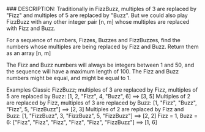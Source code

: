 ### DESCRIPTION:
Traditionally in FizzBuzz, multiples of 3 are replaced by "Fizz" and multiples of 5 are replaced by "Buzz". But we could also play FizzBuzz with any other integer pair [n, m] whose multiples are replaced with Fizz and Buzz.

For a sequence of numbers, Fizzes, Buzzes and FizzBuzzes, find the numbers whose multiples are being replaced by Fizz and Buzz. Return them as an array [n, m]

The Fizz and Buzz numbers will always be integers between 1 and 50, and the sequence will have a maximum length of 100. The Fizz and Buzz numbers might be equal, and might be equal to 1.

Examples
Classic FizzBuzz; multiples of 3 are replaced by Fizz, multiples of 5 are replaced by Buzz:
[1, 2, "Fizz", 4, "Buzz", 6]  ==>  [3, 5] 
Multiples of 2 are replaced by Fizz, multiples of 3 are replaced by Buzz:
[1, "Fizz", "Buzz", "Fizz", 5, "FizzBuzz"]  ==>  [2, 3]
Multiples of 2 are replaced by Fizz and Buzz:
[1, "FizzBuzz", 3, "FizzBuzz", 5, "FizzBuzz"]  ==>  [2, 2]
Fizz = 1, Buzz = 6:
["Fizz", "Fizz", "Fizz", "Fizz", "Fizz", "FizzBuzz"]  ==>  [1, 6]